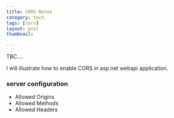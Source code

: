 ```yaml
---
title: CORS Notes  
category: tech  
tags: [cors]  
layout: post  
thumbnail: 

---
```


TBC....


I will illustrate how to enable CORS in asp.net webapi application.


### server configuration

* Allowed Origins
* Allowed Methods
* Allowed Headers







